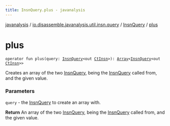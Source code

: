 ```yaml
---
title: InsnQuery.plus - javanalysis
---
```


[javanalysis](../../index.html) / [io.disassemble.javanalysis.util.insn.query](../index.html) / [InsnQuery](index.html) / [plus](./plus.html)

# plus

`operator fun plus(query: `[`InsnQuery`](index.html)`<out `[`CtInsn`](../../io.disassemble.javanalysis.insn/-ct-insn/index.html)`>): `[`Array`](https://kotlinlang.org/api/latest/jvm/stdlib/kotlin/-array/index.html)`<`[`InsnQuery`](index.html)`<out `[`CtInsn`](../../io.disassemble.javanalysis.insn/-ct-insn/index.html)`>>`

Creates an array of the two [InsnQuery](index.html), being the [InsnQuery](index.html) called from, and the given value.

### Parameters

`query` - the [InsnQuery](index.html) to create an array with.

**Return**
An array of the two [InsnQuery](index.html), being the [InsnQuery](index.html) called from, and the given value.

